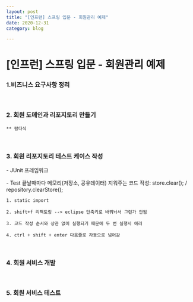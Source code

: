 ```yaml
---
layout: post
title: "[인프런] 스프링 입문 - 회원관리 예제"
date: 2020-12-31
category: blog

---
```

# [인프런] 스프링 입문 - 회원관리 예제

### 1.비즈니스 요구사항 정리

<br>

### 2. 회원 도메인과 리포지토리 만들기


```
** 람다식
```
<br>

### 3. 회원 리포지토리 테스트 케이스 작성

\- JUnit 프레임워크

\- Test 끝날때마다 메모리(저장소, 공유데이터) 지워주는 코드 작성: store.clear();  / repository.clearStore();



```
1. static import

2. shift+f 리팩토링 --> eclipse 단축키로 바꿔놔서 그런가 안됨 

3. 코드 작성 순서와 상관 없이 실행되기 때문에 두 번 실행시 에러

4. ctrl + shift + enter 다음줄로 자동으로 넘어감
```
<br>

### 4. 회원 서비스 개발

<br>

### 5. 회원 서비스 테스트
